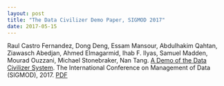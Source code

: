 ```yaml
---
layout: post
title: "The Data Civilizer Demo Paper, SIGMOD 2017"
date: 2017-05-15
---
```


Raul Castro Fernandez, Dong Deng, Essam Mansour, Abdulhakim Qahtan, Ziawasch Abedjan, Ahmed Elmagarmid, Ihab F. Ilyas, Samuel Madden, Mourad Ouzzani, Michael Stonebraker, Nan Tang. [A Demo of the Data Civilizer System](http://dl.acm.org/citation.cfm?doid=3035918.3058740). The International Conference on Management of Data  (SIGMOD), 2017. [PDF](/publications/paper/p1639-castro-fernandez.pdf)
